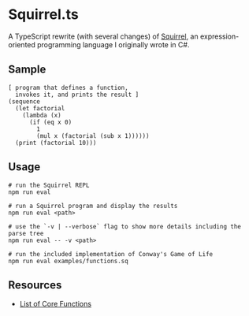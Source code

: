 Squirrel.ts
===========
A TypeScript rewrite (with several changes) of [Squirrel](https://github.com/escamilla/squirrel), an expression-oriented programming language I originally wrote in C#.

Sample
------
```
[ program that defines a function,
  invokes it, and prints the result ]
(sequence
  (let factorial
    (lambda (x)
      (if (eq x 0)
        1
        (mul x (factorial (sub x 1))))))
  (print (factorial 10)))
```

Usage
-----
```
# run the Squirrel REPL
npm run eval

# run a Squirrel program and display the results
npm run eval <path>

# use the `-v | --verbose` flag to show more details including the parse tree
npm run eval -- -v <path>

# run the included implementation of Conway's Game of Life
npm run eval examples/functions.sq
```

Resources
---------
- [List of Core Functions](docs/core-functions.md)
